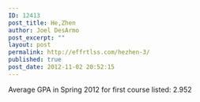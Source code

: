 ```yaml
---
ID: 12413
post_title: He,Zhen
author: Joel DesArmo
post_excerpt: ""
layout: post
permalink: http://effrtlss.com/hezhen-3/
published: true
post_date: 2012-11-02 20:52:15
---
```

<p>Average GPA in Spring 2012 for first course listed: 2.952</p>